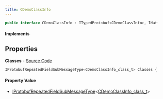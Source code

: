 ```yaml
---
title: CDemoClassInfo
---
```


```csharp
public interface CDemoClassInfo : ITypedProtobuf<CDemoClassInfo>, INativeHandle
```

#### Implements

## Properties

**Classes** - [Source Code](https://github.com/swiftly-solution/swiftlys2/blob/main/managed/src/SwiftlyS2.Generated/Protobufs/Interfaces/CDemoClassInfo.cs#L13)

```csharp
IProtobufRepeatedFieldSubMessageType<CDemoClassInfo_class_t> Classes { get; }
```

#### Property Value

- [IProtobufRepeatedFieldSubMessageType](/docs/api/shared/netmessages/iprotobufrepeatedfieldsubmessagetype-1)<[CDemoClassInfo_class_t](/docs/api/shared/protobufdefinitions/cdemoclassinfo_class_t)>

